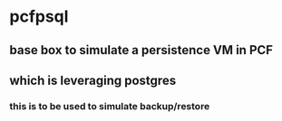 # pcfpsql

## base box to simulate a persistence VM in PCF
## which is leveraging postgres

### this is to be used to simulate backup/restore
